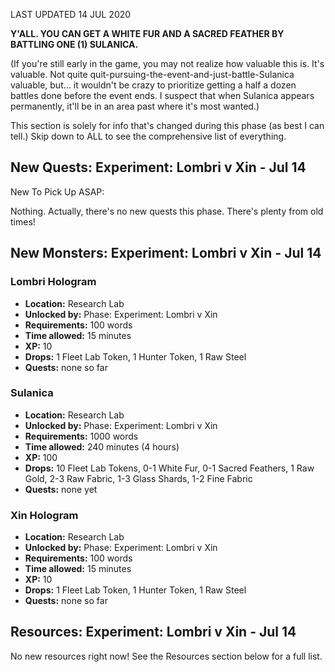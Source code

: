 LAST UPDATED 14 JUL 2020

**Y'ALL. YOU CAN GET A WHITE FUR AND A SACRED FEATHER BY BATTLING ONE (1) SULANICA.**

(If you're still early in the game, you may not realize how valuable this is. It's valuable. Not quite quit-pursuing-the-event-and-just-battle-Sulanica valuable, but... it wouldn't be crazy to prioritize getting a half a dozen battles done before the event ends. I suspect that when Sulanica appears permanently, it'll be in an area past where it's most wanted.)

This section is solely for info that's changed during this phase (as best I can tell.) Skip down to ALL to see the comprehensive list of everything.

## New Quests: Experiment: Lombri v Xin - Jul 14

New To Pick Up ASAP:

Nothing. Actually, there's no new quests this phase. There's plenty from old times!

## New Monsters: Experiment: Lombri v Xin - Jul 14

### Lombri Hologram

- **Location:** Research Lab
- **Unlocked by:** Phase: Experiment: Lombri v Xin
- **Requirements:** 100 words
- **Time allowed:** 15 minutes
- **XP:** 10
- **Drops:** 1 Fleet Lab Token, 1 Hunter Token, 1 Raw Steel
- **Quests:** none so far

### Sulanica

- **Location:** Research Lab
- **Unlocked by:** Phase: Experiment: Lombri v Xin
- **Requirements:** 1000 words
- **Time allowed:** 240 minutes (4 hours)
- **XP:** 100
- **Drops:** 10 Fleet Lab Tokens, 0-1 White Fur, 0-1 Sacred Feathers, 1 Raw Gold, 2-3 Raw Fabric, 1-3 Glass Shards, 1-2 Fine Fabric
- **Quests:** none yet

### Xin Hologram

- **Location:** Research Lab
- **Unlocked by:** Phase: Experiment: Lombri v Xin
- **Requirements:** 100 words
- **Time allowed:** 15 minutes
- **XP:** 10
- **Drops:** 1 Fleet Lab Token, 1 Hunter Token, 1 Raw Steel
- **Quests:** none so far

## Resources: Experiment: Lombri v Xin - Jul 14

No new resources right now! See the Resources section below for a full list.